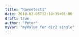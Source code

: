 ```yaml
---
title: "Navnetest1"
date: 2018-02-05T12:10:35+01:00
draft: true
author: "Peter"
myVar: "myValue for dir2 single" 
---
```

